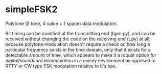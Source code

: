 # simpleFSK2

Polytone (5 tone, 4 value + 1 space) data modulation.

Bit timing can be modified at the transmitting end (tgen.py), and can be received without changing the code 
on the receiving end (t.py) at all, because polytone modulation doesn't require a check on how long
a particular frequency exists in the time domain, only that it exists for a detectable amount of time, which
appears to make it a robust option for *digital/soundcard demodulation* in a noisey environment as opposed to RTTY or CW type FSK modulation relative to it's bps. 
